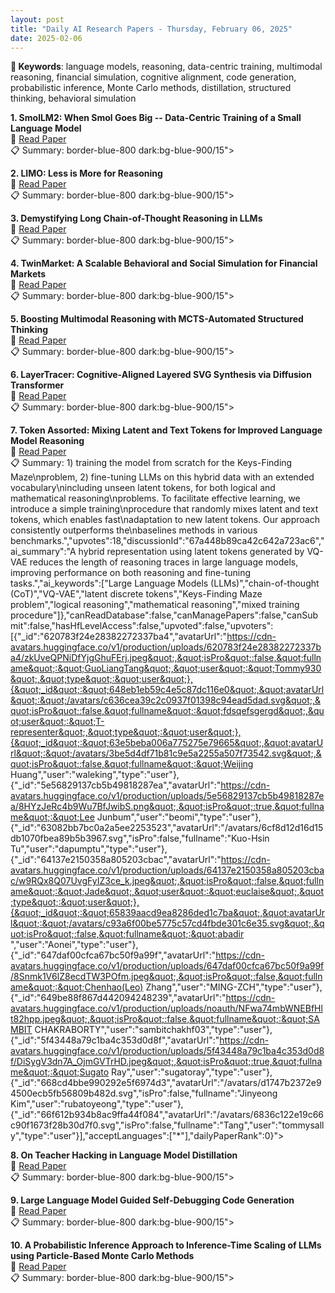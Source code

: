 ```yaml
---
layout: post
title: "Daily AI Research Papers - Thursday, February 06, 2025"
date: 2025-02-06
---
```


**🔑 Keywords**: language models, reasoning, data-centric training, multimodal reasoning, financial simulation, cognitive alignment, code generation, probabilistic inference, Monte Carlo methods, distillation, structured thinking, behavioral simulation

**1. SmolLM2: When Smol Goes Big -- Data-Centric Training of a Small Language
  Model**  
🔗 [Read Paper](https://huggingface.co/papers/2502.02737)  
📋 Summary: border-blue-800 dark:bg-blue-900/15">

**2. LIMO: Less is More for Reasoning**  
🔗 [Read Paper](https://huggingface.co/papers/2502.03387)  
📋 Summary: border-blue-800 dark:bg-blue-900/15">

**3. Demystifying Long Chain-of-Thought Reasoning in LLMs**  
🔗 [Read Paper](https://huggingface.co/papers/2502.03373)  
📋 Summary: border-blue-800 dark:bg-blue-900/15">

**4. TwinMarket: A Scalable Behavioral and Social Simulation for Financial
  Markets**  
🔗 [Read Paper](https://huggingface.co/papers/2502.01506)  
📋 Summary: border-blue-800 dark:bg-blue-900/15">

**5. Boosting Multimodal Reasoning with MCTS-Automated Structured Thinking**  
🔗 [Read Paper](https://huggingface.co/papers/2502.02339)  
📋 Summary: border-blue-800 dark:bg-blue-900/15">

**6. LayerTracer: Cognitive-Aligned Layered SVG Synthesis via Diffusion
  Transformer**  
🔗 [Read Paper](https://huggingface.co/papers/2502.01105)  
📋 Summary: border-blue-800 dark:bg-blue-900/15">

**7. Token Assorted: Mixing Latent and Text Tokens for Improved Language
  Model Reasoning**  
🔗 [Read Paper](https://huggingface.co/papers/2502.03275)  
📋 Summary: 1) training the model from scratch for the Keys-Finding Maze\nproblem, 2) fine-tuning LLMs on this hybrid data with an extended vocabulary\nincluding unseen latent tokens, for both logical and mathematical reasoning\nproblems. To facilitate effective learning, we introduce a simple training\nprocedure that randomly mixes latent and text tokens, which enables fast\nadaptation to new latent tokens. Our approach consistently outperforms the\nbaselines methods in various benchmarks.&quot;,&quot;upvotes&quot;:18,&quot;discussionId&quot;:&quot;67a448b89ca42c642a723ac6&quot;,&quot;ai_summary&quot;:&quot;A hybrid representation using latent tokens generated by VQ-VAE reduces the length of reasoning traces in large language models, improving performance on both reasoning and fine-tuning tasks.&quot;,&quot;ai_keywords&quot;:[&quot;Large Language Models (LLMs)&quot;,&quot;chain-of-thought (CoT)&quot;,&quot;VQ-VAE&quot;,&quot;latent discrete tokens&quot;,&quot;Keys-Finding Maze problem&quot;,&quot;logical reasoning&quot;,&quot;mathematical reasoning&quot;,&quot;mixed training procedure&quot;]},&quot;canReadDatabase&quot;:false,&quot;canManagePapers&quot;:false,&quot;canSubmit&quot;:false,&quot;hasHfLevelAccess&quot;:false,&quot;upvoted&quot;:false,&quot;upvoters&quot;:[{&quot;_id&quot;:&quot;620783f24e28382272337ba4&quot;,&quot;avatarUrl&quot;:&quot;https://cdn-avatars.huggingface.co/v1/production/uploads/620783f24e28382272337ba4/zkUveQPNiDfYjgGhuFErj.jpeg&quot;,&quot;isPro&quot;:false,&quot;fullname&quot;:&quot;GuoLiangTang&quot;,&quot;user&quot;:&quot;Tommy930&quot;,&quot;type&quot;:&quot;user&quot;},{&quot;_id&quot;:&quot;648eb1eb59c4e5c87dc116e0&quot;,&quot;avatarUrl&quot;:&quot;/avatars/c636cea39c2c0937f01398c94ead5dad.svg&quot;,&quot;isPro&quot;:false,&quot;fullname&quot;:&quot;fdsqefsgergd&quot;,&quot;user&quot;:&quot;T-representer&quot;,&quot;type&quot;:&quot;user&quot;},{&quot;_id&quot;:&quot;63e5beba006a775275e79665&quot;,&quot;avatarUrl&quot;:&quot;/avatars/3be5d4df71b81c9e5a2255a507f73542.svg&quot;,&quot;isPro&quot;:false,&quot;fullname&quot;:&quot;Weijing Huang&quot;,&quot;user&quot;:&quot;waleking&quot;,&quot;type&quot;:&quot;user&quot;},{&quot;_id&quot;:&quot;5e56829137cb5b49818287ea&quot;,&quot;avatarUrl&quot;:&quot;https://cdn-avatars.huggingface.co/v1/production/uploads/5e56829137cb5b49818287ea/8HYzJeRc4b9Wu7BfJwibS.png&quot;,&quot;isPro&quot;:true,&quot;fullname&quot;:&quot;Lee Junbum&quot;,&quot;user&quot;:&quot;beomi&quot;,&quot;type&quot;:&quot;user&quot;},{&quot;_id&quot;:&quot;63082bb7bc0a2a5ee2253523&quot;,&quot;avatarUrl&quot;:&quot;/avatars/6cf8d12d16d15db1070fbea89b5b3967.svg&quot;,&quot;isPro&quot;:false,&quot;fullname&quot;:&quot;Kuo-Hsin Tu&quot;,&quot;user&quot;:&quot;dapumptu&quot;,&quot;type&quot;:&quot;user&quot;},{&quot;_id&quot;:&quot;64137e2150358a805203cbac&quot;,&quot;avatarUrl&quot;:&quot;https://cdn-avatars.huggingface.co/v1/production/uploads/64137e2150358a805203cbac/w9RQx8Q07UvgFyIZ3ce_k.jpeg&quot;,&quot;isPro&quot;:false,&quot;fullname&quot;:&quot;Jade&quot;,&quot;user&quot;:&quot;euclaise&quot;,&quot;type&quot;:&quot;user&quot;},{&quot;_id&quot;:&quot;65839aacd9ea8286ded1c7ba&quot;,&quot;avatarUrl&quot;:&quot;/avatars/c93a6f00be5775c57cd4fbde301c6e35.svg&quot;,&quot;isPro&quot;:false,&quot;fullname&quot;:&quot;abadir &quot;,&quot;user&quot;:&quot;Aonei&quot;,&quot;type&quot;:&quot;user&quot;},{&quot;_id&quot;:&quot;647daf00cfca67bc50f9a99f&quot;,&quot;avatarUrl&quot;:&quot;https://cdn-avatars.huggingface.co/v1/production/uploads/647daf00cfca67bc50f9a99f/8Snmk1V6lZ8ecdTW3POfm.jpeg&quot;,&quot;isPro&quot;:false,&quot;fullname&quot;:&quot;Chenhao(Leo) Zhang&quot;,&quot;user&quot;:&quot;MING-ZCH&quot;,&quot;type&quot;:&quot;user&quot;},{&quot;_id&quot;:&quot;649be88f867d442094248239&quot;,&quot;avatarUrl&quot;:&quot;https://cdn-avatars.huggingface.co/v1/production/uploads/noauth/NFwa74mbWNEBfHlt82hpp.jpeg&quot;,&quot;isPro&quot;:false,&quot;fullname&quot;:&quot;SAMBIT CHAKRABORTY&quot;,&quot;user&quot;:&quot;sambitchakhf03&quot;,&quot;type&quot;:&quot;user&quot;},{&quot;_id&quot;:&quot;5f43448a79c1ba4c353d0d8f&quot;,&quot;avatarUrl&quot;:&quot;https://cdn-avatars.huggingface.co/v1/production/uploads/5f43448a79c1ba4c353d0d8f/DiSygV3dn7A_OjmGVTrHD.jpeg&quot;,&quot;isPro&quot;:true,&quot;fullname&quot;:&quot;Sugato Ray&quot;,&quot;user&quot;:&quot;sugatoray&quot;,&quot;type&quot;:&quot;user&quot;},{&quot;_id&quot;:&quot;668cd4bbe990292e5f6974d3&quot;,&quot;avatarUrl&quot;:&quot;/avatars/d1747b2372e94500ecb5fb56809b482d.svg&quot;,&quot;isPro&quot;:false,&quot;fullname&quot;:&quot;Jinyeong Kim&quot;,&quot;user&quot;:&quot;rubatoyeong&quot;,&quot;type&quot;:&quot;user&quot;},{&quot;_id&quot;:&quot;66f612b934b8ac9ffa44f084&quot;,&quot;avatarUrl&quot;:&quot;/avatars/6836c122e19c66c90f1673f28b30d7f0.svg&quot;,&quot;isPro&quot;:false,&quot;fullname&quot;:&quot;Tang&quot;,&quot;user&quot;:&quot;tommysally&quot;,&quot;type&quot;:&quot;user&quot;}],&quot;acceptLanguages&quot;:[&quot;*&quot;],&quot;dailyPaperRank&quot;:0}">

**8. On Teacher Hacking in Language Model Distillation**  
🔗 [Read Paper](https://huggingface.co/papers/2502.02671)  
📋 Summary: border-blue-800 dark:bg-blue-900/15">

**9. Large Language Model Guided Self-Debugging Code Generation**  
🔗 [Read Paper](https://huggingface.co/papers/2502.02928)  
📋 Summary: border-blue-800 dark:bg-blue-900/15">

**10. A Probabilistic Inference Approach to Inference-Time Scaling of LLMs
  using Particle-Based Monte Carlo Methods**  
🔗 [Read Paper](https://huggingface.co/papers/2502.01618)  
📋 Summary: border-blue-800 dark:bg-blue-900/15">
